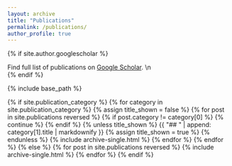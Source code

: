 ```yaml
---
layout: archive
title: "Publications"
permalink: /publications/
author_profile: true
---
```


{% if site.author.googlescholar %}
  <div class="wordwrap">Find full list of publications on <a href="{{site.author.googlescholar}}">Google Scholar</a>. \n</div>
{% endif %}

{% include base_path %}

<!-- New style rendering if publication categories are defined -->
{% if site.publication_category %}
  {% for category in site.publication_category  %}
    {% assign title_shown = false %}
    {% for post in site.publications reversed %}
      {% if post.category != category[0] %}
        {% continue %}
      {% endif %}
      {% unless title_shown %}
        {{ "## " | append: category[1].title | markdownify }}
        {% assign title_shown = true %}
      {% endunless %}
      {% include archive-single.html %}
    {% endfor %}
  {% endfor %}
{% else %}
  {% for post in site.publications reversed %}
    {% include archive-single.html %}
  {% endfor %}
{% endif %}



